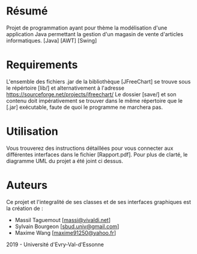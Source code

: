 # Résumé
Projet de programmation ayant pour thème la modélisation d'une application Java permettant la gestion d'un magasin de vente d'articles informatiques.
[Java] [AWT] [Swing]

# Requirements
L'ensemble des fichiers .jar de la bibliothèque [JFreeChart] se trouve sous le répértoire [lib/] et alternativement à l'adresse https://sourceforge.net/projects/jfreechart/
Le dossier [save/] et son contenu doit impérativement se trouver dans le même répertoire que le [.jar] exécutable, faute de quoi le programme ne marchera pas.

# Utilisation
Vous trouverez des instructions détaillées pour vous connecter aux différentes interfaces dans le fichier [Rapport.pdf].
Pour plus de clarté, le diagramme UML du projet a été joint ci dessus.

# Auteurs
Ce projet et l'integralité de ses classes et de ses interfaces graphiques est la création de :
- Massil Taguemout		[massi@vivaldi.net]
- Sylvain Bourgeon		[sbud.univ@gmail.com]
- Maxime Wang			    [maxime91250@yahoo.fr]

2019 - Université d'Evry-Val-d'Essonne
